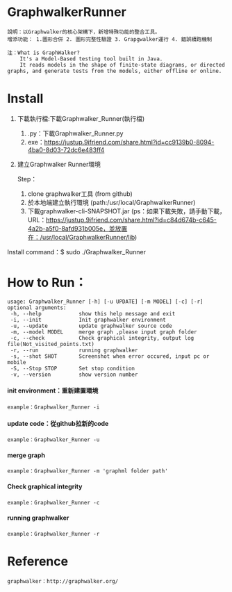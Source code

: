 # GraphwalkerRunner
    說明：以Graphwalker的核心架構下，新增特殊功能的整合工具。
    增添功能： 1.圖形合併 2. 圖形完整性驗證 3. Grapgwalker運行 4. 錯誤續跑機制
    
    注：What is GraphWalker?
        It's a Model-Based testing tool built in Java. 
        It reads models in the shape of finite-state diagrams, or directed graphs, and generate tests from the models, either offline or online.
    
# Install 

1. 下載執行檔:下載Graphwalker_Runner(執行檔)
    1. .py：下載Graphwalker_Runner.py
    2. exe：https://justup.9ifriend.com/share.html?id=cc9139b0-8094-4ba0-8d03-72dc6e483ff4

2. 建立Graphwalker Runner環境

    Step：
    1. clone graphwalker工具 (from github)
    2. 於本地端建立執行環境 (path:/usr/local/GraphwalkerRunner)
    3. 下載graphwalker-cli-SNAPSHOT.jar    (ps：如果下載失敗，請手動下載，URL：https://justup.9ifriend.com/share.html?id=c84d674b-c645-4a2b-a5f0-8afd931b005e，並放置在：/usr/local/GraphwalkerRunner/lib)

Install command：$ sudo ./Graphwalker_Runner


# How to Run：

    usage: Graphwalker_Runner [-h] [-u UPDATE] [-m MODEL] [-c] [-r]
    optional arguments:
     -h, --help            show this help message and exit
     -i, --init            Init graphwalker environment
     -u, --update          update graphwalker source code
     -m, --model MODEL     merge graph ,please input graph folder
     -c, --check           Check graphical integrity, output log file(Not_visited_points.txt)
     -r, --run             running graphwalker
     -s, --shot SHOT       Screenshot when error occured, input pc or mobile
     -S, --Stop STOP       Set stop condition
     -v, --version         show version number

#### init environment：重新建置環境
    example：Graphwalker_Runner -i
#### update code：從github拉新的code
    example：Graphwalker_Runner -u
#### merge graph
    example：Graphwalker_Runner -m 'graphml folder path'
#### Check graphical integrity
    example：Graphwalker_Runner -c
#### running graphwalker
    example：Graphwalker_Runner -r
#### 

# Reference
    graphwalker：http://graphwalker.org/
